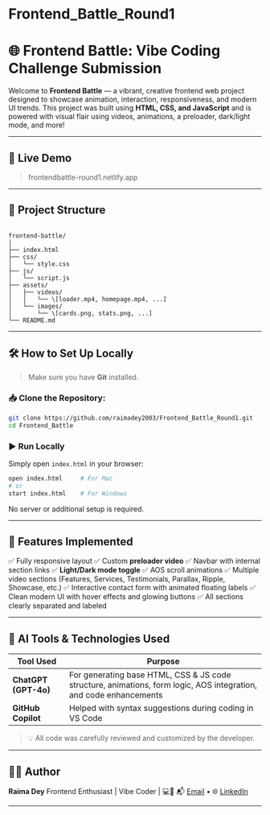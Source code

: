 # Frontend_Battle_Round1



# 🌐 Frontend Battle: Vibe Coding Challenge Submission

Welcome to **Frontend Battle** — a vibrant, creative frontend web project designed to showcase animation, interaction, responsiveness, and modern UI trends. This project was built using **HTML, CSS, and JavaScript** and is powered with visual flair using videos, animations, a preloader, dark/light mode, and more!

---

## 🚀 Live Demo

> frontendbattle-round1.netlify.app  

---

## 📁 Project Structure

```

frontend-battle/
│
├── index.html
├── css/
│   └── style.css
├── js/
│   └── script.js
├── assets/
│   ├── videos/
│   │   └── \[loader.mp4, homepage.mp4, ...]
│   └── images/
│       └── \[cards.png, stats.png, ...]
└── README.md

````

---

## 🛠️ How to Set Up Locally

> Make sure you have **Git** installed.

### 📥 Clone the Repository:
```bash
git clone https://github.com/raimadey2003/Frontend_Battle_Round1.git
cd Frontend_Battle
````

### ▶️ Run Locally

Simply open `index.html` in your browser:

```bash
open index.html     # For Mac
# or
start index.html    # For Windows
```

No server or additional setup is required.

---

## 🎨 Features Implemented

✅ Fully responsive layout
✅ Custom **preloader video**
✅ Navbar with internal section links
✅ **Light/Dark mode toggle**
✅ AOS scroll animations
✅ Multiple video sections (Features, Services, Testimonials, Parallax, Ripple, Showcase, etc.)
✅ Interactive contact form with animated floating labels
✅ Clean modern UI with hover effects and glowing buttons
✅ All sections clearly separated and labeled

---

## 🧠 AI Tools & Technologies Used

| Tool Used                       | Purpose                                                                                                           |
| ------------------------------- | ----------------------------------------------------------------------------------------------------------------- |
| **ChatGPT (GPT-4o)**            | For generating base HTML, CSS & JS code structure, animations, form logic, AOS integration, and code enhancements |
| **GitHub Copilot**  | Helped with syntax suggestions during coding in VS Code                                                           |

> 💡 All code was carefully reviewed and customized by the developer.

---

## 🧑‍💻 Author

**Raima Dey**
Frontend Enthusiast | Vibe Coder | 💻🌈
📬 [Email](mailto:raimadey9836@gmail.com) • 🌐 [LinkedIn](https://linkedin.com/in/raima-dey-13426a351)

---
```
